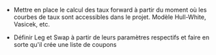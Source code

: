 - Mettre en place le calcul des taux forward à partir du moment où les courbes de taux sont accessibles dans le projet. Modèle Hull-White, Vasicek, etc. 

- Définir Leg et Swap à partir de leurs paramètres respectifs et faire en sorte qu'il crée une liste de coupons 